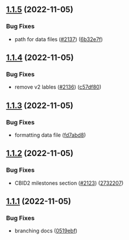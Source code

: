## [1.1.5](https://github.com/EddieHubCommunity/LinkFree/compare/v1.1.4...v1.1.5) (2022-11-05)


### Bug Fixes

* path for data files ([#2137](https://github.com/EddieHubCommunity/LinkFree/issues/2137)) ([6b32e7f](https://github.com/EddieHubCommunity/LinkFree/commit/6b32e7fa11fa0a5de8d3943871d1fabfe02521a2))



## [1.1.4](https://github.com/EddieHubCommunity/LinkFree/compare/v1.1.3...v1.1.4) (2022-11-05)


### Bug Fixes

* remove v2 lables ([#2136](https://github.com/EddieHubCommunity/LinkFree/issues/2136)) ([c57df80](https://github.com/EddieHubCommunity/LinkFree/commit/c57df807607c593be71947fa857f9e636bc904a5))



## [1.1.3](https://github.com/EddieHubCommunity/LinkFree/compare/v1.1.2...v1.1.3) (2022-11-05)


### Bug Fixes

* formatting data file ([fd7abd8](https://github.com/EddieHubCommunity/LinkFree/commit/fd7abd813145eaa657c967c54c4f1accd42718a9))



## [1.1.2](https://github.com/EddieHubCommunity/LinkFree/compare/v1.1.1...v1.1.2) (2022-11-05)


### Bug Fixes

* CBID2 milestones section ([#2123](https://github.com/EddieHubCommunity/LinkFree/issues/2123)) ([2732207](https://github.com/EddieHubCommunity/LinkFree/commit/2732207b128e02d2f61b01f01320c51c45398bcd))



## [1.1.1](https://github.com/EddieHubCommunity/LinkFree/compare/v1.1.0...v1.1.1) (2022-11-05)


### Bug Fixes

* branching docs ([0519ebf](https://github.com/EddieHubCommunity/LinkFree/commit/0519ebf83e06effdd2b612af2dceea22ed622663))



